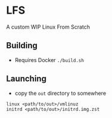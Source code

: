 # LFS
A custom WIP Linux From Scratch

## Building
- Requires Docker
`./build.sh`

## Launching
- copy the `out` directory to somewhere
```
linux <path/to/out>/vmlinuz
initrd <path/to/out>/initrd.img.zst
```
